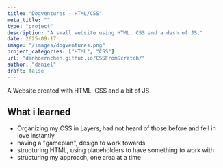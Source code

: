 ```yaml
---
title: "Dogventures - HTML/CSS"
meta_title: ""
type: "project"
description: "A small website using HTML, CSS and a dash of JS."
date: 2025-09-17
image: "/images/dogventures.png"
project_categories: ["HTML", "CSS"]
url: "danhoernchen.github.io/CSSFromScratch/"
author: "daniel"
draft: false
---
```


A Website created with HTML, CSS and a bit of JS.

## What i learned

- Organizing my CSS in Layers, had not heard of those before and fell in love instantly
- having a "gameplan", design to work towards
- structuring HTML, using placeholders to have something to work with
- structuring my approach, one area at a time
